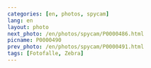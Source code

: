 ```yaml
---
categories: [en, photos, spycam]
lang: en
layout: photo
next_photo: /en/photos/spycam/P0000486.html
picname: P0000490
prev_photo: /en/photos/spycam/P0000491.html
tags: [Fotofalle, Zebra]
---
```

